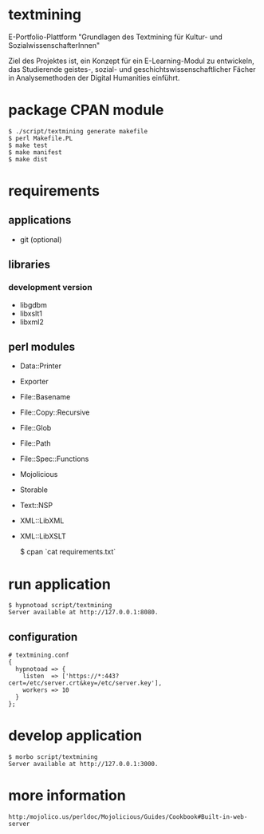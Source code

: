 ﻿textmining
==========

E-Portfolio-Plattform "Grundlagen des Textmining für Kultur- und SozialwissenschafterInnen"

Ziel des Projektes ist, ein Konzept für ein E-Learning-Modul zu entwickeln,
das Studierende geistes-, sozial- und geschichtswissenschaftlicher Fächer in
Analysemethoden der Digital Humanities einführt.

package CPAN module
===================

    $ ./script/textmining generate makefile
    $ perl Makefile.PL
    $ make test
    $ make manifest
    $ make dist

requirements
============

applications
------------

* git (optional)

libraries
---------

###  development version

* libgdbm
* libxslt1
* libxml2

perl modules
------------

* Data::Printer
* Exporter
* File::Basename
* File::Copy::Recursive
* File::Glob
* File::Path
* File::Spec::Functions
* Mojolicious
* Storable
* Text::NSP
* XML::LibXML
* XML::LibXSLT

    $ cpan \`cat requirements.txt\`

run application
===============

    $ hypnotoad script/textmining
    Server available at http://127.0.0.1:8080.

configuration
-------------

    # textmining.conf
    {
      hypnotoad => {
        listen  => ['https://*:443?cert=/etc/server.crt&key=/etc/server.key'],
        workers => 10
      }
    };

develop application
===================

    $ morbo script/textmining
    Server available at http://127.0.0.1:3000.

more information
================

    http:/mojolico.us/perldoc/Mojolicious/Guides/Cookbook#Built-in-web-server
